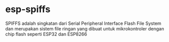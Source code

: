# esp-spiffs
SPIFFS adalah singkatan dari Serial Peripheral Interface Flash File System dan merupakan sistem file ringan yang dibuat untuk mikrokontroler dengan chip flash seperti ESP32 dan ESP8266
